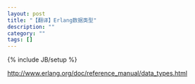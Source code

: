 ```yaml
---
layout: post
title: "【翻译】Erlang数据类型"
description: ""
category: ""
tags: []
---
```

{% include JB/setup %}

http://www.erlang.org/doc/reference_manual/data_types.html